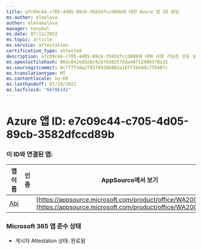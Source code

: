 ```yaml
---
title: e7c09c44-c705-4d05-89cb-3582dfccd89b에 대한 Azure 앱 ID 정보
ms.author: elmalova
author: elenamalova
manager: tonybal
ms.date: 07/13/2022
ms.topic: article
ms.service: attestation
certification_type: attested
description: e7c09c44-c705-4d05-89cb-3582dfccd89b에 대해 사용 가능한 모든 보안 및 규정 준수 정보입니다.
ms.openlocfilehash: 06dc842ed5e8c9cb76102575da40712400370a32
ms.sourcegitcommit: 0c7f7f3da27d274928b863a18ff16d4dc775487c
ms.translationtype: MT
ms.contentlocale: ko-KR
ms.lasthandoff: 07/14/2022
ms.locfileid: "66786142"
---
```

# <a name="azure-app-id-e7c09c44-c705-4d05-89cb-3582dfccd89b"></a>Azure 앱 ID: e7c09c44-c705-4d05-89cb-3582dfccd89b


### <a name="apps-associated-with-this-id"></a>이 ID와 연결된 앱:
| **앱 이름** | **인증** | **AppSource에서 보기** |
|--------------|---------------|-----------------------|
| [Abi](../forward/WA200003862.md) |  | [https://appsource.microsoft.com/product/office/WA200003862](https://appsource.microsoft.com/product/office/WA200003862) |

### <a name="microsoft-365-app-compliance-status"></a>Microsoft 365 앱 준수 상태
- 게시자 Attestaton 상태: 완료됨
